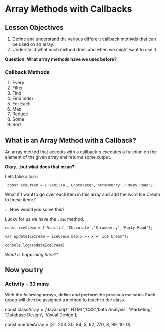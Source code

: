 # Array Methods with Callbacks

## Lesson Objectives

1. Define and understand the various different callback methods that can be used on an array.
2. Understand what each method does and when we might want to use it.

**Question: What array methods have we used before?**

### Callback Methods

1. Every
1. Filter
1. Find
1. Find Index
1. For Each
1. Map
1. Reduce
1. Some
1. Sort

## What is an Array Method with a Callback?

An array method that accepts with a callback is executes a function on the element of the given array and returns some output.

**Okay...but what does that mean?**

Lets take a look:

``` const iceCream = ['Vanilla','Chocolate','Strawberry','Rocky Road'];```

What if I want to go over each item in this array and add the word Ice Cream to these items?

... How would you solve this?

Lucky for us we have the `.map` method.

```
const iceCream = ['Vanilla','Chocolate','Strawberry','Rocky Road'];

var updateIceCream = iceCream.map(x => x +" Ice Cream");

console.log(updateIceCream);
```

*What is happening here?**


## Now you try
### Activity - 30 mins

With the following arrays, define and perform the previous methods. Each group will then be assigned a method to teach to the class.

const classArray = ['Javascript','HTML','CSS','Data Analysis', 'Marketing', 'Database Design', 'Visual Design'];

const numberArray =  [31, 203, 30, 84, 5, 62, 770, 8, 99, 10, 0];
